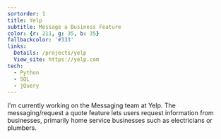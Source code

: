 ```yaml
---
sortorder: 1
title: Yelp
subtitle: Message a Business Feature
color: {r: 211, g: 35, b: 35}
fallbackcolor: '#333'
links:
  Details: /projects/yelp
  View_site: https://yelp.com
tech:
  - Python
  - SQL
  - jQuery
---
```

I'm currently working on the Messaging team at Yelp.
The messaging/request a quote feature lets users request information from 
businesses, primarily home service businesses such as electricians or plumbers.
